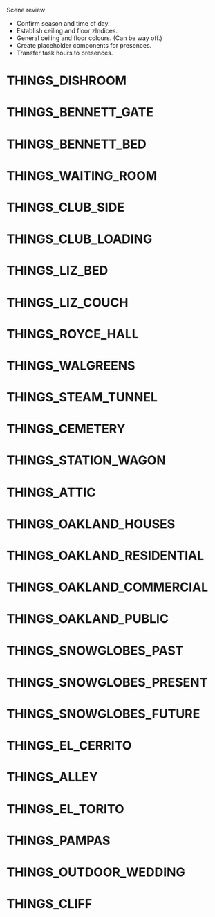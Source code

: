 Scene review

* Confirm season and time of day.
* Establish ceiling and floor zIndices.
* General ceiling and floor colours. (Can be way off.)
* Create placeholder components for presences.
* Transfer task hours to presences.

# THINGS_DISHROOM
# THINGS_BENNETT_GATE
# THINGS_BENNETT_BED
# THINGS_WAITING_ROOM
# THINGS_CLUB_SIDE
# THINGS_CLUB_LOADING
# THINGS_LIZ_BED
# THINGS_LIZ_COUCH
# THINGS_ROYCE_HALL
# THINGS_WALGREENS
# THINGS_STEAM_TUNNEL
# THINGS_CEMETERY
# THINGS_STATION_WAGON
# THINGS_ATTIC

# THINGS_OAKLAND_HOUSES
# THINGS_OAKLAND_RESIDENTIAL
# THINGS_OAKLAND_COMMERCIAL
# THINGS_OAKLAND_PUBLIC
# THINGS_SNOWGLOBES_PAST
# THINGS_SNOWGLOBES_PRESENT
# THINGS_SNOWGLOBES_FUTURE
# THINGS_EL_CERRITO
# THINGS_ALLEY
# THINGS_EL_TORITO
# THINGS_PAMPAS
# THINGS_OUTDOOR_WEDDING
# THINGS_CLIFF